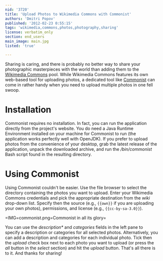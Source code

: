 ```yaml
---
nid: '3720'
title: 'Upload Photos to Wikimedia Commons with Commonist'
authors: 'Dmitri Popov'
published: '2012-02-23 0:55:15'
tags: 'wikimedia,commons,photos,photography,sharing'
license: verbatim_only
section: end_users
main_image: main.jpg
listed: 'true'

---
```

Sharing is caring, and there is probably no better way to share your photographic masterpieces with the world than adding them to the [Wikimedia Commons](http://commons.wikimedia.org/) pool. While Wikimedia Commons features its own web-based tool for uploading photos, a dedicated tool like [Commonist](http://neonstau.de/commonist/) can come in rather handy when you need to upload multiple photos in one fell swoop.

<!--break-->

# Installation

Commonist requires no installation. In fact, you can run the application directly from the project's website. You do need a Java Runtime Environment installed on your machine for Commonist to run (the application works perfectly well with OpenJDK). If you prefer to upload photos from the convenience of your desktop, grab the latest release of the application, unpack the downloaded archive, and run the */bin/commonist* Bash script found in the resulting directory.

# Using Commonist

Using Commonist couldn't be easier. Use the file browser to select the directory containing the photos you want to upload. Enter your Wikimedia Commons credentials and pick the appropriate destination from the _wiki_ drop-down list. Specify then the source (e.g., `{{own}}` if  you are uploading your own photos), permissions, and license (e.g., `{{cc-by-sa-3.0}}`).

=IMG=commonist.png=Commonist in all its glory=

You can use the _description*_ and _categories_ fields in the left pane to specify a description or categories for all selected photos. Alternatively, you can add a description and categories for each individual photo. Tick then the _upload_ check box next to each photo you want to upload (or press the _all_ button in the _select_ section) and hit the _upload_ button. That's all there is to it. And thanks for sharing!